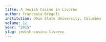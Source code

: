 ```yaml
---
title: A Jewish Casino in Livorno
author: Francesca Bregoli
institution: Ohio State University, Columbus
volume: 12
year: "2015"
slug: jewish-casino-livorno
---
```

